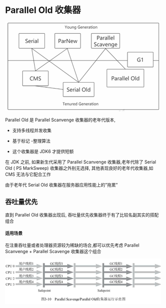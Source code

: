 # Parallel Old 收集器

<img src="../../assets/image-20200908105903706.png" alt="image-20200908105903706" style="zoom:67%;" />

Parallel Old 是 Parallel Scanvenge 收集器的老年代版本,

- 支持多线程并发收集

- 基于标记 -整理算法
- 这个收集器是 JDK6 才提供短额

在 JDK 之前, 如果新生代采用了 Parallel Scanvenge 收集器,老年代除了 Serial Old ( PS MarkSweep) 收集器之外别无选择, 其他表现良好的老年代收集器,如 CMS 无法与它配合工作

由于老年代 Serial Old 收集器在服务器应用性能上的"拖累"

## 吞吐量优先

直到 Parallel Old 收集器出现后, 吞吐量优先收集器终于有了比较名副其实的搭配组合

#### 适用场景

在注重吞吐量或者处理器资源较为稀缺的场合,都可以优先考虑 Parallel Scanvenge + Parallel Scavenge 收集器这个组合

![image-20200819184550793](../../assets/image-20200819184550793.png)



